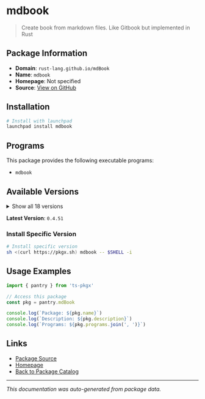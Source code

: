 # mdbook

> Create book from markdown files. Like Gitbook but implemented in Rust

## Package Information

- **Domain**: `rust-lang.github.io/mdBook`
- **Name**: `mdbook`
- **Homepage**: Not specified
- **Source**: [View on GitHub](https://github.com/pkgxdev/pantry/tree/main/projects/rust-lang.github.io/mdBook/package.yml)

## Installation

```bash
# Install with launchpad
launchpad install mdbook
```

## Programs

This package provides the following executable programs:

- `mdbook`

## Available Versions

<details>
<summary>Show all 18 versions</summary>

- `0.4.51`, `0.4.50`, `0.4.49`, `0.4.48`, `0.4.47`
- `0.4.46`, `0.4.45`, `0.4.44`, `0.4.43`, `0.4.42`
- `0.4.41`, `0.4.40`, `0.4.39`, `0.4.38`, `0.4.37`
- `0.4.36`, `0.4.35`, `0.4.34`

</details>

**Latest Version**: `0.4.51`

### Install Specific Version

```bash
# Install specific version
sh <(curl https://pkgx.sh) mdbook -- $SHELL -i
```

## Usage Examples

```typescript
import { pantry } from 'ts-pkgx'

// Access this package
const pkg = pantry.mdBook

console.log(`Package: ${pkg.name}`)
console.log(`Description: ${pkg.description}`)
console.log(`Programs: ${pkg.programs.join(', ')}`)
```

## Links

- [Package Source](https://github.com/pkgxdev/pantry/tree/main/projects/rust-lang.github.io/mdBook/package.yml)
- [Homepage](#)
- [Back to Package Catalog](../../../package-catalog.md)

---

*This documentation was auto-generated from package data.*
